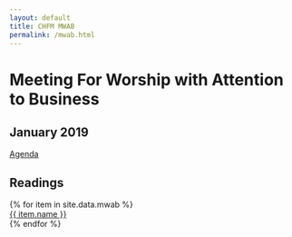 ```yaml
---
layout: default
title: CHFM MWAB
permalink: /mwab.html
---
```


<div class="row">
  <div class="col-12"><h1>Meeting For Worship with Attention to Business</h1></div>
  <div class="col-md-3">
    <h2>January 2019</h2>
    <div class="my-3"><a href="{{site.baseurl}}/assets/mwab/Agenda_2019-01.pdf">Agenda</a></div>
  </div>
  <div class="col-md-9 px-md-0">
    <h2>Readings</h2>
    {% for item in site.data.mwab %}
      <div class="my-3"><a href="{{site.baseurl}}/assets/mwab/{{ item.pdf }}.pdf">{{ item.name }}</a></div>
    {% endfor %}
  </div>
</div>
